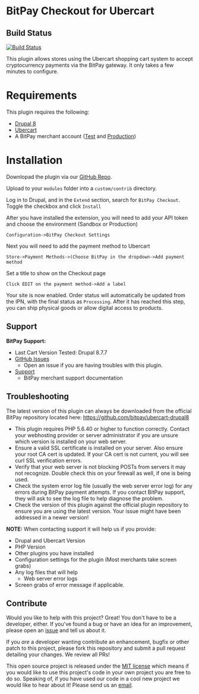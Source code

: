 BitPay Checkout for Ubercart
===============================

## Build Status

[![Build Status](https://travis-ci.org/bitpay/ubercart-drupal8.svg?branch=master)](https://travis-ci.org/bitpay/ubercart-drupal8)

This plugin allows stores using the Ubercart shopping cart system to accept cryptocurrency payments via the BitPay gateway. It only takes a few minutes to configure.

# Requirements

This plugin requires the following:

* [Drupal 8](https://www.drupal.org/download)
* [Ubercart](https://www.drupal.org/project/ubercart)
* A BitPay merchant account ([Test](http://test.bitpay.com) and [Production](http://www.bitpay.com))

# Installation

Downlopad the plugin via our [GitHub Repo](https://github.com/bitpay/ubercart-drupal8/releases).

Upload to your `modules` folder into a `custom/contrib` directory.

Log in to Drupal, and in the `Extend` section, search for `BitPay Checkout`.  Toggle the checkbox and click `Install`

After you have installed the extension, you will need to add your API token and choose the environment (Sandbox or Production)

```Configuration->BitPay Checkout Settings```

Next you will need to add the payment method to Ubercart

```Store->Payment Methods->(Choose BitPay in the dropdown->Add payment method``` 

Set a title to show on the Checkout page

```Click EDIT on the payment method->Add a label```

Your site is now enabled.  Order status will automatically be updated from the IPN, with the final status as `Processing`.  After it has reached this step, you can ship physical goods or allow digital access to products.

## Support

**BitPay Support:**

* Last Cart Version Tested: Drupal 8.7.7
* [GitHub Issues](https://github.com/bitpay/ubercart-drupal8/issues)
  * Open an issue if you are having troubles with this plugin.
* [Support](https://support.bitpay.com/hc/en-us)
  * BitPay merchant support documentation

## Troubleshooting

The latest version of this plugin can always be downloaded from the official BitPay repository located here: https://github.com/bitpay/ubercart-drupal8

* This plugin requires PHP 5.6.40 or higher to function correctly. Contact your webhosting provider or server administrator if you are unsure which version is installed on your web server.
* Ensure a valid SSL certificate is installed on your server. Also ensure your root CA cert is updated. If your CA cert is not current, you will see curl SSL verification errors.
* Verify that your web server is not blocking POSTs from servers it may not recognize. Double check this on your firewall as well, if one is being used.
* Check the system error log file (usually the web server error log) for any errors during BitPay payment attempts. If you contact BitPay support, they will ask to see the log file to help diagnose the problem.
* Check the version of this plugin against the official plugin repository to ensure you are using the latest version. Your issue might have been addressed in a newer version!

**NOTE:** When contacting support it will help us if you provide:

* Drupal and Ubercart Version
* PHP Version
* Other plugins you have installed
* Configuration settings for the plugin (Most merchants take screen grabs)
* Any log files that will help
  * Web server error logs
* Screen grabs of error message if applicable.

## Contribute

Would you like to help with this project?  Great!  You don't have to be a developer, either.  If you've found a bug or have an idea for an improvement, please open an [issue](https://github.com/bitpay/ubercart-drupal8/issues) and tell us about it.

If you *are* a developer wanting contribute an enhancement, bugfix or other patch to this project, please fork this repository and submit a pull request detailing your changes.  We review all PRs!

This open source project is released under the [MIT license](http://opensource.org/licenses/MIT) which means if you would like to use this project's code in your own project you are free to do so. Speaking of, if you have used our code in a cool new project we would like to hear about it!  Please send us an [email](mailto:integrations@bitpay.com).
